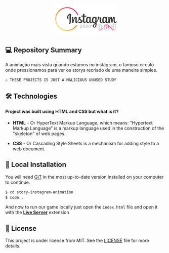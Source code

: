 
<h1 align="center">
    <img src="./assets/icon-repo.png" alt="Story Animation" width="200px" />
</h1>

## 💻 Repository Summary

A animação mais vista quando estamos no instagram, o famoso circulo onde pressionamos para ver os storys recriado de uma maneira simples.

```text
⚠ THESE PROJECTS IS JUST A MALICIOUS UNUSED STUDY
```

## 🛠 Technologies

#### Project was built using **HTML** and **CSS** but what is it?

- **HTML** - Or HyperText Markup Language, which means: "Hypertext Markup Language" is a markup language used in the construction of the "skeleton" of web pages.

- **CSS** - Or Cascading Style Sheets is a mechanism for adding style to a web document.

## 🔨 Local Installation

You will need [GIT](https://git-scm.com/) in the most up-to-date version installed on your computer to continue.

```bash
$ cd story-instagram-animation
$ code .
```

And now to run our game locally just open the `index.html` file and open it with the **[Live Server](https://marketplace.visualstudio.com/items?itemName=ritwickdey.LiveServer)** extension

## 📖 License

This project is under license from MIT. See the [LICENSE](LICENSE.md) file for more details.

